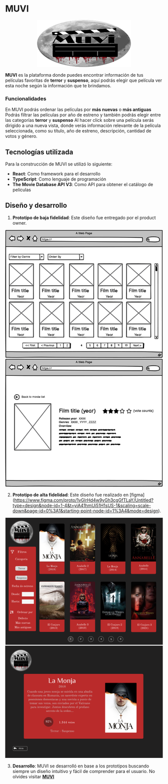 #  MUVI

<p align="center">
<img src="/src/images/LogoMuvi.png" alt="LOGO" width="300" height="150">
</p>

**MUVI** es la plataforma donde puedes encontrar información de tus películas favoritas de **terror** y **suspenso**, aquí podrás
elegir que película ver esta noche según la información que te brindamos.


### Funcionalidades

En MUVI podrás ordenar las películas por **más nuevas** o **más antiguas**
Podrás filtrar las películas por año de estreno y también podrás elegir entre las categorías **terror** y **suspenso**
Al hacer click sobre una película serás dirigido a una nueva vista, donde verás información relevante de la película seleccionada,
como su título, año de estreno, descripción, cantidad de votos y género.


## Tecnologías utilizada

Para la construcción de MUVI se utilizó lo siguiente:

- **React**: Como framework para el desarrollo
- **TypeScript**: Como lenguaje de programación
- **The Movie Database API V3**: Como API para obtener el catálogo de películas


## Diseño y desarrollo

1. **Prototipo de baja fidelidad**: Este diseño fue entregado por el product owner.

![Prototipo de baja fidelidad](src/images/Protobaja2.png)
![Prototipo de baja fidelidad](src/images/Protobaja1.png)

2. **Prototipo de alta fidelidad**: Este diseño fue realizado en [figma] (https://www.figma.com/proto/1vGlrHd4w9yGh3cgGfTLaY/Untitled?type=design&node-id=1-4&t=yiA41hmUi51H1sUS-1&scaling=scale-down&page-id=0%3A1&starting-point-node-id=1%3A4&mode=design).

![Prototipo de alta fidelidad](src/images/Prototipo1.png)
![Prototipo de alta fidelidad](src/images/Prototipo2.png)


3. **Desarrollo**: MUVI se desarrolló en base a los prototipos buscando siempre un diseño intuitivo y fácil
de comprender para el usuario.
No olvides visitar **[MUVI](https://muvi-nine.vercel.app)**



